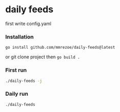 # daily feeds

first write config.yaml

### Installation
```
go install github.com/mmrezoe/daily-feeds@latest
```
or 
git clone project then `go build .`
### First run

```sh
./daily-feeds -j
```

### Daily run

```sh
./daily-feeds
```
